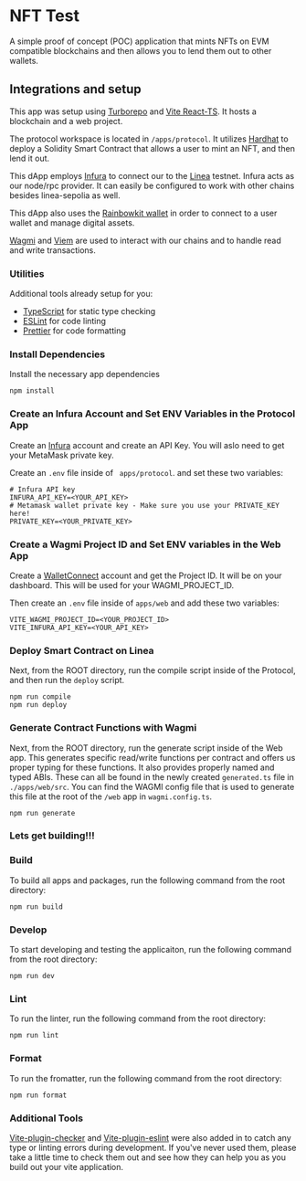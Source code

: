 # NFT Test

A simple proof of concept (POC) application that mints NFTs on EVM compatible blockchains and then allows you to lend them out to other wallets.

## Integrations and setup

This app was setup using [Turborepo](https://turbo.build/repo) and [Vite React-TS](https://vitejs.dev/guide/#scaffolding-your-first-vite-project). It hosts a blockchain and a web project.

The protocol workspace is located in `/apps/protocol`. It utilizes [Hardhat](https://hardhat.org/) to deploy a Solidity Smart Contract that allows a user to mint an NFT, and then lend it out.

This dApp employs [Infura](https://www.infura.io/) to connect our to the [Linea](https://sepolia.lineascan.build/) testnet. Infura acts as our node/rpc provider. It can easily be configured to work with other chains besides linea-sepolia as well.

This dApp also uses the [Rainbowkit wallet](https://www.rainbowkit.com/docs/installation) in order to connect to a user wallet and manage digital assets.

[Wagmi](https://wagmi.sh/) and [Viem](https://viem.sh/docs/introduction) are used to interact with our chains and to handle read and write transactions.

### Utilities

Additional tools already setup for you:

- [TypeScript](https://www.typescriptlang.org/) for static type checking
- [ESLint](https://eslint.org/) for code linting
- [Prettier](https://prettier.io) for code formatting

### Install Dependencies

Install the necessary app dependencies

```
npm install
```

### Create an Infura Account and Set ENV Variables in the Protocol App

Create an [Infura](https://www.infura.io) account and create an API Key.
You will aslo need to get your MetaMask private key.

Create an `.env` file inside of ` apps/protocol`. and set these two variables:

```
# Infura API key
INFURA_API_KEY=<YOUR_API_KEY>
# Metamask wallet private key - Make sure you use your PRIVATE_KEY here!
PRIVATE_KEY=<YOUR_PRIVATE_KEY>
```

### Create a Wagmi Project ID and Set ENV variables in the Web App

Create a [WalletConnect](https://cloud.walletconnect.com/sign-in) account and get the Project ID. It will be on your dashboard. This will be used for your WAGMI_PROJECT_ID.

Then create an `.env` file inside of `apps/web` and add these two variables:

```
VITE_WAGMI_PROJECT_ID=<YOUR_PROJECT_ID>
VITE_INFURA_API_KEY=<YOUR_API_KEY>
```

### Deploy Smart Contract on Linea

Next, from the ROOT directory, run the compile script inside of the Protocol, and then run the `deploy` script.

```
npm run compile
npm run deploy
```

### Generate Contract Functions with Wagmi

Next, from the ROOT directory, run the generate script inside of the Web app. This generates specific read/write functions per contract and offers us proper typing for these functions. It also provides properly named and typed ABIs. These can all be found in the newly created `generated.ts` file in `./apps/web/src`. You can find the WAGMI config file that is used to generate this file at the root of the `/web` app in `wagmi.config.ts`.

```
npm run generate
```

### Lets get building!!!

### Build

To build all apps and packages, run the following command from the root directory:

```
npm run build
```

### Develop

To start developing and testing the applicaiton, run the following command from the root directory:

```
npm run dev
```

### Lint

To run the linter, run the following command from the root directory:

```
npm run lint
```

### Format

To run the fromatter, run the following command from the root directory:

```
npm run format
```

### Additional Tools

[Vite-plugin-checker](https://github.com/fi3ework/vite-plugin-checker) and [Vite-plugin-eslint](https://github.com/nabla/vite-plugin-eslint#readme) were also added in to catch any type or linting errors during development. If you've never used them, please take a little time to check them out and see how they can help you as you build out your vite application.
